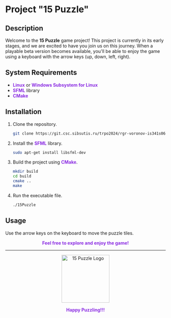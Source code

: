 # Project "15 Puzzle"

## Description

Welcome to the **15 Puzzle** game project! This project is currently in its early stages, and we are excited to have you join us on this journey. When a playable beta version becomes available, you'll be able to enjoy the game using a keyboard with the arrow keys (up, down, left, right).

## System Requirements

- <span style="color:#8A2BE2;">**Linux**</span> or <span style="color:#8A2BE2;">**Windows Subsystem for Linux**</span>
- <span style="color:#8A2BE2;">**SFML**</span> library
- <span style="color:#8A2BE2;">**CMake**</span>

## Installation

1. Clone the repository.
   ```sh
   git clone https://git.csc.sibsutis.ru/trpo2024/rgr-voronov-is341s06.git
   ```
2. Install the <span style="color:#8A2BE2;">**SFML**</span> library.
   ```sh
   sudo apt-get install libsfml-dev
   ```
3. Build the project using <span style="color:#8A2BE2;">**CMake**</span>.
   ```sh
   mkdir build
   cd build
   cmake ..
   make
   ```
4. Run the executable file.
   ```sh
   ./15Puzzle
   ```

## Usage

Use the arrow keys on the keyboard to move the puzzle tiles.

<p align="center" style="color:#8A2BE2;">
  <strong>Feel free to explore and enjoy the game!</strong>
</p>

---

<p align="center">
  <img src="https://via.placeholder.com/150/000000/FFFFFF?text=15+Puzzle" alt="15 Puzzle Logo" width="150" height="150">
</p>

<p align="center" style="color:#8A2BE2;">
  <strong>Happy Puzzling!!!</strong>
</p>
